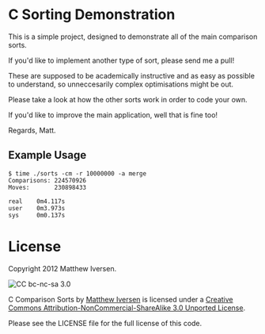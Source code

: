 C Sorting Demonstration
=======================

This is a simple project, designed to demonstrate
all of the main comparison sorts.

If you'd like to implement another type of sort,
please send me a pull!

These are supposed to be academically instructive
and as easy as possible to understand, so 
unneccesarily complex optimisations might
be out.

Please take a look at how the other sorts work
in order to code your own.

If you'd like to improve the main application,
well that is fine too!

Regards,
Matt.

Example Usage
-------------

    $ time ./sorts -cm -r 10000000 -a merge
    Comparisons: 224570926
    Moves:       230898433

    real    0m4.117s
    user    0m3.973s
    sys     0m0.137s

License
=======

Copyright 2012 Matthew Iversen.

![CC bc-nc-sa 3.0](http://i.creativecommons.org/l/by-nc-sa/3.0/88x31.png)

C Comparison Sorts by [Matthew Iversen](https://github.com/Ivoz/C-Sorting) is licensed 
under a [Creative Commons Attribution-NonCommercial-ShareAlike 3.0 Unported License](http://creativecommons.org/licenses/by-nc-sa/3.0/).

Please see the LICENSE file for the full license
of this code.

